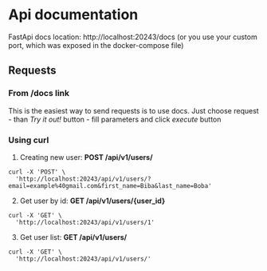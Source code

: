 # Api documentation

FastApi docs location: http://localhost:20243/docs (or you use your custom port, which was exposed in the docker-compose file)

## Requests

### From /docs link

This is the easiest way to send requests is to use docs. Just choose request - than _Try it out!_ button - fill parameters and click _execute_ button

### Using curl
1) Creating new user: **POST /api/v1/users/**
```curl -X 'POST' \
curl -X 'POST' \
  'http://localhost:20243/api/v1/users/?email=example%40gmail.com&first_name=Biba&last_name=Boba' 
  ```
2) Get user by id: **GET /api/v1/users/{user_id}**
```
curl -X 'GET' \
  'http://localhost:20243/api/v1/users/1'
```
3) Get user list: **GET /api/v1/users/**
```
curl -X 'GET' \
  'http://localhost:20243/api/v1/users/'
```